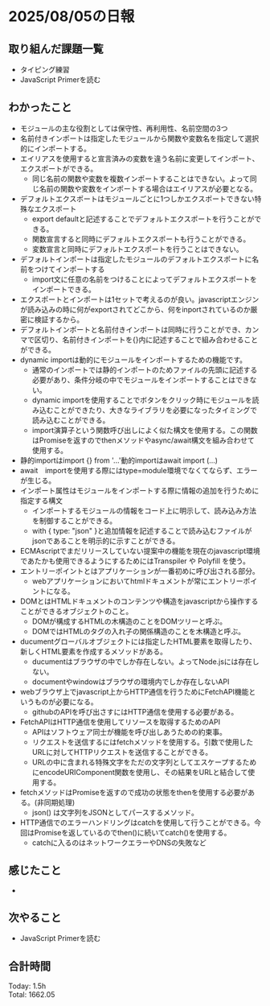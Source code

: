# 2025/08/05の日報
## 取り組んだ課題一覧
* タイピング練習
* JavaScript Primerを読む
## わかったこと 
* モジュールの主な役割としては保守性、再利用性、名前空間の3つ
* 名前付きインポートは指定したモジュールから関数や変数名を指定して選択的にインポートする。
* エイリアスを使用すると宣言済みの変数を違う名前に変更してインポート、エクスポートができる。
  * 同じ名前の関数や変数を複数インポートすることはできない。よって同じ名前の関数や変数をインポートする場合はエイリアスが必要となる。
* デフォルトエクスポートはモジュールごとに1つしかエクスポートできない特殊なエクスポート
  * export defaultと記述することでデフォルトエクスポートを行うことができる。
  * 関数宣言すると同時にデフォルトエクスポートも行うことができる。
  * 変数宣言と同時にデフォルトエクスポートを行うことはできない。
* デフォルトインポートは指定したモジュールのデフォルトエクスポートに名前をつけてインポートする
  * import文に任意の名前をつけることによってデフォルトエクスポートをインポートできる。
* エクスポートとインポートは1セットで考えるのが良い。javascriptエンジンが読み込みの時に何がexportされてどこから、何をinportされているのか厳密に検証するから。
* デフォルトインポートと名前付きインポートは同時に行うことができ、カンマで区切り、名前付きインポートを{}内に記述することで組み合わせることができる。
* dynamic importは動的にモジュールをインポートするための機能です。
  * 通常のインポートでは静的インポートのためファイルの先頭に記述する必要があり、条件分岐の中でモジュールをインポートすることはできない。 
  * dynamic importを使用することでボタンをクリック時にモジュールを読み込むことができたり、大きなライブラリを必要になったタイミングで読み込むことができる。
  * import演算子という関数呼び出しによく似た構文を使用する。この関数はPromiseを返すのでthenメソッドやasync/await構文を組み合わせて使用する。
* 静的importはimport {} from '...'動的importはawait import (...)
* await　importを使用する際にはtype=module環境でなくてならず、エラーが生じる。
* インポート属性はモジュールをインポートする際に情報の追加を行うために指定する構文
  * インポートするモジュールの情報をコード上に明示して、読み込み方法を制御することができる。
  * with { type: "json" }と追加情報を記述することで読み込むファイルがjsonであることを明示的に示すことができる。
* ECMAscriptでまだリリースしていない提案中の機能を現在のjavascript環境であたかも使用できるようにするためにはTranspiler や Polyfill を使う。
* エントリーポイントとはアプリケーションが一番初めに呼び出される部分。
  * webアプリケーションにおいてhtmlドキュメントが常にエントリーポイントになる。
* DOMとはHTMLドキュメントのコンテンツや構造をjavascriptから操作することができるオブジェクトのこと。
  * DOMが構成するHTMLの木構造のことをDOMツリーと呼ぶ。
  * DOMではHTMLのタグの入れ子の関係構造のことを木構造と呼ぶ。
* ducumentグローバルオブジェクトには指定したHTML要素を取得したり、新しくHTML要素を作成するメソッドがある。
  * ducumentはブラウザの中でしか存在しない。よってNode.jsには存在しない。
  * documentやwindowはブラウザの環境内でしか存在しないAPI
* webブラウザ上でjavascript上からHTTP通信を行うためにFetchAPI機能というものが必要になる。
  * githubのAPIを呼び出さすにはHTTP通信を使用する必要がある。
* FetchAPIはHTTP通信を使用してリソースを取得するためのAPI
  * APIはソフトウェア同士が機能を呼び出しあうための約束事。
  * リクエストを送信するにはfetchメソッドを使用する。引数で使用したURLに対してHTTPリクエストを送信することができる。
  * URLの中に含まれる特殊文字をただの文字列としてエスケープするためにencodeURIComponent関数を使用し、その結果をURLと結合して使用する。
* fetchメソッドはPromiseを返すので成功の状態をthenを使用する必要がある。(非同期処理)
  * json() は文字列をJSONとしてパースするメソッド。
* HTTP通信でのエラーハンドリングはcatchを使用して行うことができる。今回はPromiseを返しているのでthen()に続いてcatch()を使用する。
  * catchに入るのはネットワークエラーやDNSの失敗など  
      
## 感じたこと
* 
## 次やること
* JavaScript Primerを読む
##  合計時間 
Today: 1.5h<br>
Total: 1662.05
